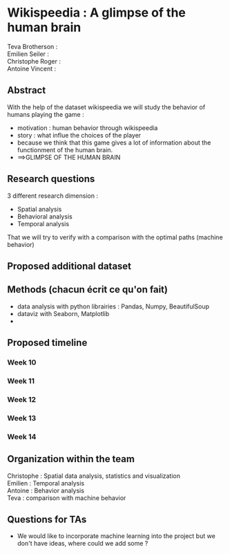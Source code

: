# Wikispeedia : A glimpse of the human brain

Teva Brotherson : <br/>
Emilien Seiler : <br/>
Christophe Roger : <br/>
Antoine Vincent  : <br/>

## Abstract

With the help of the dataset wikispeedia we will study the behavior of humans playing the game : 
 - motivation : human behavior through wikispeedia
 - story : what influe the choices of the player
 - because we think that this game gives a lot of information about the functionment of the human brain.
 - ==>GLIMPSE OF THE HUMAN BRAIN
 
## Research questions 

3 different research dimension : 
- Spatial analysis
- Behavioral analysis
- Temporal analysis
 
That we will try to verify with a comparison with the optimal paths (machine behavior)

## Proposed additional dataset

## Methods (chacun écrit ce qu'on fait)
- data analysis with python librairies : Pandas, Numpy, BeautifulSoup
- dataviz with Seaborn, Matplotlib
- 


## Proposed timeline
### Week 10
### Week 11
### Week 12
### Week 13
### Week 14

## Organization within the team
Christophe : Spatial data analysis, statistics and visualization <br/>
Emilien : Temporal analysis <br/>
Antoine : Behavior analysis <br/>
Teva : comparison with machine behavior <br/>

## Questions for TAs 
- We would like to incorporate machine learning into the project but we don't have ideas, where could we add some ?
